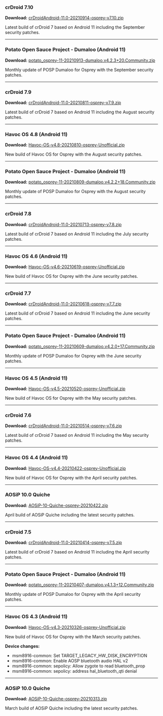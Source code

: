 ### crDroid 7.10

**Download:** [crDroidAndroid-11.0-20210914-osprey-v7.10.zip](https://sourceforge.net/projects/chil360-android/files/crdroid-7.x/osprey/crDroidAndroid-11.0-20210914-osprey-v7.10.zip/download)

Latest build of crDroid 7 based on Android 11 including the September security patches.

<hr>

### Potato Open Sauce Project - Dumaloo (Android 11)

**Download:** [potato_osprey-11-20210913-dumaloo.v4.2.3+20.Community.zip](https://sourceforge.net/projects/chil360-android/files/potato-eleven/osprey/potato_osprey-11-20210913-dumaloo.v4.2.3+20.Community.zip/download)

Monthly update of POSP Dumaloo for Osprey with the September security patches.

<hr>

### crDroid 7.9

**Download:** [crDroidAndroid-11.0-20210811-osprey-v7.9.zip](https://sourceforge.net/projects/chil360-android/files/crdroid-7.x/osprey/crDroidAndroid-11.0-20210811-osprey-v7.9.zip/download)

Latest build of crDroid 7 based on Android 11 including the August security patches.

<hr>

### Havoc OS 4.8 (Android 11)

**Download:** [Havoc-OS-v4.8-20210810-osprey-Unofficial.zip](https://sourceforge.net/projects/chil360-android/files/havoc-4.x/osprey/Havoc-OS-v4.8-20210810-osprey-Unofficial.zip/download)

New build of Havoc OS for Osprey with the August security patches.

<hr>

### Potato Open Sauce Project - Dumaloo (Android 11)

**Download:** [potato_osprey-11-20210809-dumaloo.v4.2.2+18.Community.zip](https://sourceforge.net/projects/chil360-android/files/potato-eleven/osprey/potato_osprey-11-20210809-dumaloo.v4.2.2+18.Community.zip/download)

Monthly update of POSP Dumaloo for Osprey with the August security patches.

<hr>

### crDroid 7.8

**Download:** [crDroidAndroid-11.0-20210713-osprey-v7.8.zip](https://sourceforge.net/projects/chil360-android/files/crdroid-7.x/osprey/crDroidAndroid-11.0-20210713-osprey-v7.8.zip/download)

Latest build of crDroid 7 based on Android 11 including the July security patches.

<hr>

### Havoc OS 4.6 (Android 11)

**Download:** [Havoc-OS-v4.6-20210619-osprey-Unofficial.zip](https://sourceforge.net/projects/chil360-android/files/havoc-4.x/osprey/Havoc-OS-v4.6-20210619-osprey-Unofficial.zip/download)

New build of Havoc OS for Osprey with the June security patches.

<hr>

### crDroid 7.7

**Download:** [crDroidAndroid-11.0-20210618-osprey-v7.7.zip](https://sourceforge.net/projects/chil360-android/files/crdroid-7.x/osprey/crDroidAndroid-11.0-20210618-osprey-v7.7.zip/download)

Latest build of crDroid 7 based on Android 11 including the June security patches.

<hr>

### Potato Open Sauce Project - Dumaloo (Android 11)

**Download:** [potato_osprey-11-20210609-dumaloo.v4.2.0+17.Community.zip](https://sourceforge.net/projects/chil360-android/files/potato-eleven/osprey/potato_osprey-11-20210609-dumaloo.v4.2.0+17.Community.zip/download)

Monthly update of POSP Dumaloo for Osprey with the June security patches.

<hr>

### Havoc OS 4.5 (Android 11)

**Download:** [Havoc-OS-v4.5-20210520-osprey-Unofficial.zip](https://sourceforge.net/projects/chil360-android/files/havoc-4.x/osprey/Havoc-OS-v4.5-20210520-osprey-Unofficial.zip/download)

New build of Havoc OS for Osprey with the May security patches.

<hr>

### crDroid 7.6

**Download:** [crDroidAndroid-11.0-20210514-osprey-v7.6.zip](https://sourceforge.net/projects/chil360-android/files/crdroid-7.x/osprey/crDroidAndroid-11.0-20210514-osprey-v7.6.zip/download)

Latest build of crDroid 7 based on Android 11 including the May security patches.

<hr>

### Havoc OS 4.4 (Android 11)

**Download:** [Havoc-OS-v4.4-20210422-osprey-Unofficial.zip](https://sourceforge.net/projects/chil360-android/files/havoc-4.x/osprey/Havoc-OS-v4.4-20210422-osprey-Unofficial.zip/download)

New build of Havoc OS for Osprey with the April security patches.

<hr>

### AOSiP 10.0 Quiche

**Download:** [AOSiP-10-Quiche-osprey-20210422.zip](https://sourceforge.net/projects/chil360-android/files/aosip-10.0/osprey/AOSiP-10-Quiche-osprey-20210422.zip/download)

April build of AOSiP Quiche including the latest security patches.

<hr>

### crDroid 7.5

**Download:** [crDroidAndroid-11.0-20210414-osprey-v7.5.zip](https://sourceforge.net/projects/chil360-android/files/crdroid-7.x/osprey/crDroidAndroid-11.0-20210414-osprey-v7.5.zip/download)

Latest build of crDroid 7 based on Android 11 including the April security patches.

<hr>

### Potato Open Sauce Project - Dumaloo (Android 11)

**Download:** [potato_osprey-11-20210407-dumaloo.v4.1.3+12.Community.zip](https://sourceforge.net/projects/chil360-android/files/potato-eleven/osprey/potato_osprey-11-20210407-dumaloo.v4.1.3+12.Community.zip/download)

Monthly update of POSP Dumaloo for Osprey with the April security patches.

<hr>

### Havoc OS 4.3 (Android 11)

**Download:** [Havoc-OS-v4.3-20210326-osprey-Unofficial.zip](https://sourceforge.net/projects/chil360-android/files/havoc-4.x/osprey/Havoc-OS-v4.3-20210326-osprey-Unofficial.zip/download)

New build of Havoc OS for Osprey with the March security patches.

**Device changes:**

  - msm8916-common: Set TARGET_LEGACY_HW_DISK_ENCRYPTION
  - msm8916-common: Enable AOSP bluetooth audio HAL v2
  - msm8916-common: sepolicy: Allow zygote to read bluetooth_prop
  - msm8916-common: sepolicy: address hal_bluetooth_qti denial

<hr>

### AOSiP 10.0 Quiche

**Download:** [AOSiP-10-Quiche-osprey-20210313.zip](https://sourceforge.net/projects/chil360-android/files/aosip-10.0/osprey/AOSiP-10-Quiche-osprey-20210313.zip/download)

March build of AOSiP Quiche including the latest security patches.
